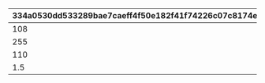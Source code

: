 |334a0530dd533289bae7caeff4f50e182f41f74226c07c8174ee6d243205bd3d|3f53ebc0a3324ee3f1941548aae7b08bbcfe31fb06cbcbf87df8a9af2786c91f|de9975f1d587ae53c748f8672cbc89508aed2cac059683948441583c73928ce3|ed7c24fcac4f21ef71c112fede28a2965fba2a326acf4acff5dab3654504f71e|
| --- | --- | --- | --- |
|108|1|111|105|
|255|2|350|160|
|110|3|120|105|
|1.5|4|0.5|2.5|